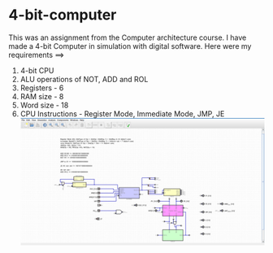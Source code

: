 # 4-bit-computer
This was an assignment from the Computer architecture course. I have made a 4-bit Computer in simulation with digital software.
Here were my requirements ==>
1. 4-bit CPU
2. ALU operations of NOT, ADD and ROL
3. Registers - 6
4. RAM size - 8
5. Word size - 18
6. CPU Instructions - Register Mode, Immediate Mode, JMP, JE
![CPU](CPU.png)
